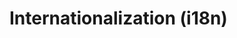 # Internationalization (i18n)

<!--
## Locale

A locale is an internationalization code that specifies a `language` code, and optionally a `region`
code that specifies further the format of certain linguistic features (ex.: currencies, dates,
custom region-specific messages, etc.). Locales are thus formatted as `[language]-[REGION]`, common
examples are:

- `fr`: French
- `en`: English
- `en-CA`: English (Canada)
- `de-CH`: German (Switzerland)

## Anatomy of translations

Translations are designed as collections of locale-specific dictionnaries. Each dictionnary for a
set of translations should provide homo-morphic definitions. Messages can be namespaced at will, as
long as the general structure follows:

```ts
Translations: {
	[locale]: {
		[namespace /* or message key */]: {
			[messageKey]: 'Message string',
			[anotherMessageKey]: (name: string, count: PluralCount) => `Message with ${name} and count-specific ${plural({1: 'formatting', 'many': 'formattings'}, count)}`
		}
		// ...
	}
	// ...
}
``` -->
